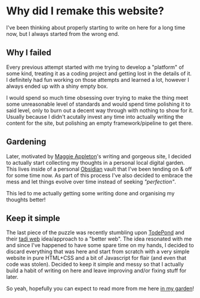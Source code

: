 # Why did I remake this website?

I've been thinking about properly starting to write on here for a long time now, but I always started from the wrong end.

## Why I failed
Every previous attempt started with me trying to develop a "platform" of some kind, treating it as a coding project and getting lost in the details of it.
I definitely had fun working on those attempts and learned a lot, however I always ended up with a shiny empty box. 

I would spend so much time obsessing over trying to make the thing meet some unreasonable level of standards and would spend time polishing it to said level, only to burn out a decent way through with nothing to show for it.
Usually because I didn't acutally invest any time into actually writing the content for the site, but polishing an empty framework/pipeline to get there. 

## Gardening
Later, motivated by [Maggie Appleton](https://maggieappleton.com)'s writing and gorgeous site, I decided to actually start collecting my thoughts in a personal local digital garden. 
This lives inside of a personal [Obsidian](https://obsidian.md) vault that I've been tending on & off for some time now. 
As part of this process I've also decided to embrace the mess and let things evolve over time instead of seeking *"perfection"*.

This led to me actually getting some writing done and organising my thoughts better!

## Keep it simple
The last piece of the puzzle was recently stumbling upon [TodePond](https://todepond.com) and their [tadi web](https://tadiweb.com) idea/approach to a "better web". 
The idea resonated with me and since I've happened to have some spare time on my hands, I decided to discard everything that was here and start from scratch with a very simple website in pure HTML+CSS and a bit of Javascript for flair (and even that code was stolen). 
Decided to keep it simple and messy so that I actually build a habit of writing on here and leave improving and/or fixing stuff for later. 

So yeah, hopefully you can expect to read more from me here [in my garden](/garden)!